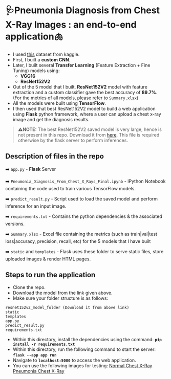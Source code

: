 # 🩺Pneumonia Diagnosis from Chest X-Ray Images : an end-to-end application🫁

- I used [this](https://www.kaggle.com/datasets/tolgadincer/labeled-chest-xray-images) dataset from kaggle.
- First, I built a **custom CNN**.
- Later, I built several **Transfer Learning** (Feature Extraction + Fine Tuning) models using:
  - **VGG16**
  - **ResNet152V2**
- Out of the 5 model that I built, **ResNet152V2** model with feature extraction and a custom classifier gave the best accuracy of **89.7%**. (For the metrics of all models, please refer to `Summary.xlsx`)
- All the models were built using **TensorFlow**.
- I then used that best ResNet152V2 model to build a web application using **Flask** python framework, where a user can upload a chest x-ray image and get the diagnosis results.

> **⚠️NOTE:** The best ResNet152V2 saved model is very large, hence is not present in this repo. Download it from [here](https://drive.google.com/drive/folders/1fteRsc_pIHbu9K2zSAcLQgAbUqxIqcgb?usp=sharing). This file is required otherwise by the flask server to perform inferences.

## Description of files in the repo

➡️ `app.py` - **Flask** Server

➡️ `Pneumonia_Diagnosis_From_Chest_X_Rays_Final.ipynb` - IPython Notebook containing the code used to train various TensorFlow models.

➡️ `predict_result.py` - Script used to load the saved model and perform inference for an input image.

➡️ `requirements.txt` - Contains the python dependencies & the associated versions.

➡️ `Summary.xlsx` - Excel file containing the metrics (such as train|val|test loss|accuracy, precision, recall, etc) for the 5 models that I have built

➡️ `static` and `templates` - Flask uses these folder to serve static files, store uploaded images & render HTML pages.

## Steps to run the application

- Clone the repo.
- Download the model from the link given above.
- Make sure your folder structure is as follows:
```
resnet152v2_model_folder (Download it from above link)
static
templates
app.py
predict_result.py
requirements.txt
```
- Within this directory, install the dependencies using the command: **`pip install -r requirements.txt`**
- Within this directory, run the following command to start the server: **`flask --app app run`**
- Navigate to **`localhost:5000`** to access the web application.
- You can use the following images for testing: [Normal Chest X-Ray](https://prod-images-static.radiopaedia.org/images/220869/76052f7902246ff862f52f5d3cd9cd_jumbo.jpg) [Pneumonia Chest X-Ray](https://prod-images-static.radiopaedia.org/images/25074603/4994014ef5c834e4803541aa1dc874_jumbo.jpeg)